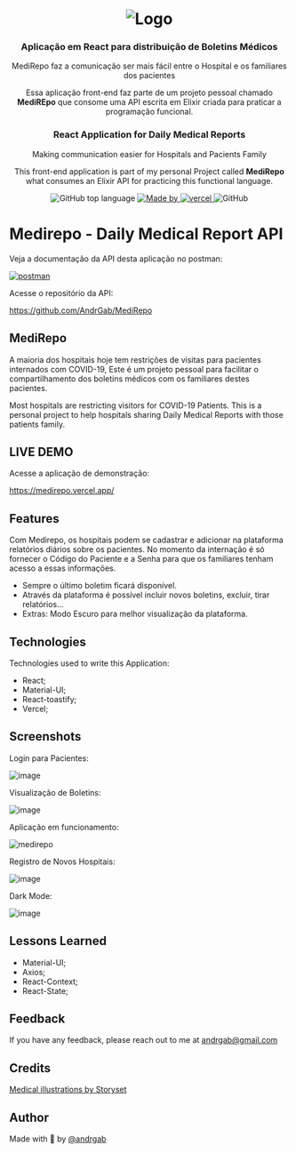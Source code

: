<h1 align="center">
  <img alt="Logo" src="https://user-images.githubusercontent.com/57791712/119592166-52709080-bdae-11eb-8bfe-f9b0a68f4950.png">
</h1>

<h3 align="center">
  Aplicação em React para distribuição de Boletins Médicos
</h3>
<p align="center">MediRepo faz a comunicação ser mais fácil entre o Hospital e os familiares dos pacientes</p>
<p align="center">Essa aplicação front-end faz parte de um projeto pessoal chamado <b>MediREpo</b> que consome uma API escrita em Elixir criada para praticar a programação funcional.</p>


<h3 align="center">
  React Application for Daily Medical Reports
</h3>
<p align="center">Making communication easier for Hospitals and Pacients Family</p>
<p align="center">This front-end application is part of my personal Project called <b>MediRepo</b> what consumes an Elixir API for practicing this functional language.</p>

<p align="center">
  <img alt="GitHub top language" src="https://img.shields.io/github/languages/top/Andrgab/medirepoWeb?color=6485e3&logo=React">

  <a href="https://www.linkedin.com/in/andrgab/" target="_blank" rel="noopener noreferrer">
    <img alt="Made by" src="https://img.shields.io/badge/made%20by-Andre%20Gabriel-ff69b4?logo=linkedin">
  </a>
  
  <a href="https://img.shields.io/github/deployments/andrgab/medirepoWeb/Production?label=Vercel&logo=Vercel" target="_blank" rel="noopener noreferrer">
    <img alt="vercel" src="https://img.shields.io/github/deployments/andrgab/medirepoWeb/Production?label=Vercel&logo=Vercel">
  </a>
  
  <img alt="GitHub" src="https://img.shields.io/github/license/Andrgab/medirepoWeb?color=ff69b4">
</p>

# Medirepo - Daily Medical Report API

Veja a documentação da API desta aplicação no postman:

[![postman](https://img.shields.io/badge/documentation%20in-postman-orange?logo=postman)](https://documenter.getpostman.com/view/15643514/TzXwFJdM)

Acesse o repositório da API:

<a href="https://github.com/AndrGab/MediRepo" target="_blank" rel="noopener noreferrer">
https://github.com/AndrGab/MediRepo
  </a>


## MediRepo

A maioria dos hospitais hoje tem restrições de visitas para pacientes internados com COVID-19,
Este é um projeto pessoal para facilitar o compartilhamento dos boletins médicos com os familiares
destes pacientes.

Most hospitals are restricting visitors for COVID-19 Patients.
This is a personal project to help hospitals sharing Daily Medical Reports with those patients family.

## LIVE DEMO

Acesse a aplicação de demonstração:

<a href="https://medirepo.vercel.app/" target="_blank" rel="noopener noreferrer">
    https://medirepo.vercel.app/
  </a>
  

## Features

Com Medirepo, os hospitais podem se cadastrar e adicionar na plataforma relatórios diários sobre os pacientes.
No momento da internação é só fornecer o Código do Paciente e a Senha para que os familiares tenham acesso a essas informações.
- Sempre o último boletim ficará disponível.
- Através da plataforma é possível incluir novos boletins, excluir, tirar relatórios...
- Extras: Modo Escuro para melhor visualização da plataforma.

## Technologies

Technologies used to write this Application:

- React;
- Material-UI;
- React-toastify;
- Vercel;

## Screenshots

Login para Pacientes:

![image](https://user-images.githubusercontent.com/57791712/127754661-4279dcd2-8252-45ac-adea-3684f0e28972.png)

Visualização de Boletins:

![image](https://user-images.githubusercontent.com/57791712/127754690-51a1033e-eb33-4c91-8ea2-08270263678a.png)


Aplicação em funcionamento:

![medirepo](https://user-images.githubusercontent.com/57791712/127754803-54cae4a3-7161-4fe6-989c-c4d6f962ec25.gif)


Registro de Novos Hospitais:

![image](https://user-images.githubusercontent.com/57791712/127754708-11d59452-8848-4e54-92cc-b3c18ff9e7d5.png)

Dark Mode:

![image](https://user-images.githubusercontent.com/57791712/127754886-bd8a0c29-ba86-4988-a139-fd13ba1ac602.png)


## Lessons Learned

- Material-UI;
- Axios;
- React-Context;
- React-State;

## Feedback

If you have any feedback, please reach out to me at andrgab@gmail.com

## Credits

<a href="https://storyset.com/medical">Medical illustrations by Storyset</a>

## Author

Made with :purple_heart: by [@andrgab](https://www.github.com/andrgab)
